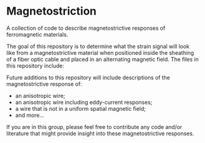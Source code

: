 # Magnetostriction
A collection of code to describe magnetostrictive responses of ferromagnetic materials.

The goal of this repository is to determine what the strain signal will look like from a magnetostrictive material when positioned inside the sheathing of a fiber optic cable and placed in an alternating magnetic field. The files in this repository include:



Future additions to this repository will include descriptions of the magnetostrictive response of: 

<ul>
  <li>an anisotropic wire;</li> 
  <li>an anisotropic wire including eddy-current responses;</li>
  <li>a wire that is not in a uniform spatial magnetic field;</li>
  <li>and more...</li>
</ul>

If you are in this group, please feel free to contribute any code and/or literature that might provide insight into these magnetostrictive responses.
